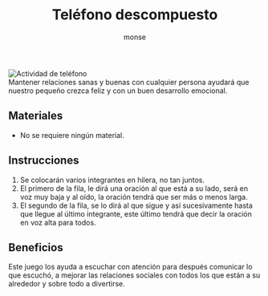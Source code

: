 ﻿---
layout: post
title:  "Teléfono descompuesto"
tags: [interpersonal]
categories: [ninos, actividad]
author: monse
image: /assets/posts/2020-08-17-teléfono.jpeg
hidden: true
---
![Actividad de teléfono](/assets/posts/2020-08-17-teléfono.jpeg)<br/>
Mantener relaciones sanas y buenas con cualquier persona ayudará que nuestro pequeño crezca feliz y con un buen desarrollo emocional. 

## Materiales 
- No se requiere ningún material. 

## Instrucciones
1. Se colocarán varios integrantes en hilera, no tan juntos.
2. El primero de la fila, le dirá una oración al que está a su lado, será en voz muy baja y al oído, la oración tendrá que ser más o menos larga. 
3. El segundo de la fila, se lo dirá al que sigue y así sucesivamente hasta que llegue al último integrante, este último tendrá que decir la oración en voz alta para todos. 

## Beneficios
Este juego los ayuda a escuchar con atención para después comunicar lo que escuchó, a mejorar las relaciones sociales con todos los que están a su alrededor y sobre todo a divertirse.